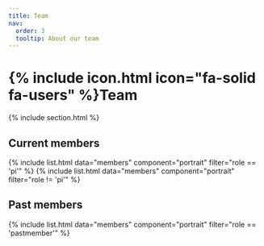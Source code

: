```yaml
---
title: Team
nav:
  order: 3
  tooltip: About our team
---
```


# {% include icon.html icon="fa-solid fa-users" %}Team

{% include section.html %}

## Current members

{% include list.html data="members" component="portrait" filter="role == 'pi'" %}
{% include list.html data="members" component="portrait" filter="role != 'pi'" %}

## Past members

{% include list.html data="members" component="portrait" filter="role == 'pastmember'" %}

